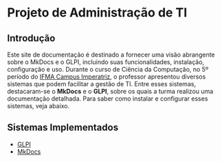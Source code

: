 # Projeto de Administração de TI

## Introdução

Este site de documentação é destinado a fornecer uma visão abrangente sobre o MkDocs e o GLPI, incluindo suas funcionalidades, instalação, configuração e uso. Durante o curso de Ciência da Computação, no 5º período do [IFMA Campus Imperatriz](https://imperatriz.ifma.edu.br/), o professor apresentou diversos sistemas que podem facilitar a gestão de TI. Entre esses sistemas, destacaram-se o **MkDocs** e o **GLPI**, sobre os quais a turma realizou uma documentação detalhada. Para saber como instalar e configurar esses sistemas, veja abaixo.

## Sistemas Implementados

- [GLPI](glpi.md)
- [MkDocs](mkdocs.md)
